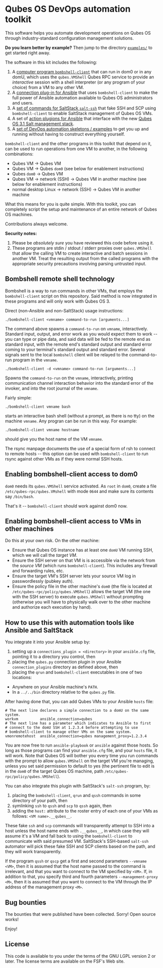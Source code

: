 Qubes OS DevOps automation toolkit
==================================

This software helps you automate development operations on Qubes OS through
industry-standard configuration management solutions.

**Do you learn better by example?**  Then jump to the directory
[`examples/`](examples/) to  get started right away.

The software in this kit includes the following:

1. A [computer program `bombshell-client`](./bin/bombshell-client) that can run in dom0 or
   in any domU, which uses the `qubes.VMShell` Qubes RPC service
   to provide an *interactive* session with a shell interpreter
   (or any program of your choice) from a VM to any other VM.
2. A [connection plug-in for Ansible](./ansible/connection_plugins/qubes.py)
   that uses `bombshell-client` to make the full power of Ansible automation
   available to Qubes OS administrators and users.
3. A [set of commands for SaltStack `salt-ssh`](./bin/) that fake SSH
   and SCP using `bombshell-client` to enable SaltStack management
   of Qubes OS VMs.
4. A set of [action plugions for Ansible](./ansible/action_plugins/) that
   interface with the new
   [Qubes OS 3.1 Salt management stack](https://www.qubes-os.org/news/2015/12/14/mgmt-stack/).
5. A [set of DevOps automation skeletons / examples](./examples/) to get you up and
   running without having to construct everything yourself.

`bombshell-client` and the other programs in this toolkit that
depend on it, can be used to run operations from one VM to another,
in the following combinations:

* Qubes VM  -> Qubes VM
* Qubes VM -> Qubes `dom0` (see below for enablement instructions)
* Qubes `dom0` -> Qubes VM
* Qubes VM -> network (SSH) -> Qubes VM in another machine (see below for
   enablement instructions)
* normal desktop Linux -> network (SSH) -> Qubes VM in another machine

What this means for you is quite simple.  With this toolkit, you can completely
script the setup and maintenance of an entire network of Qubes OS machines.

Contributions always welcome.

**Security notes:**

1. Please be *absolutely sure* you have reviewed this code before using it.
2. These programs are stdin / stdout / stderr proxies over `qubes.VMShell`
   that allow the calling VM to create interactive and batch sessions in
   another VM.  Treat the resulting output from the called programs with
   the appropriate security precautions involving parsing untrusted input.

Bombshell remote shell technology
---------------------------------

Bombshell is a way to run commands in other VMs, that employs the `bombshell-client` script on this repository.  Said method is now integrated in these programs and will only work with Qubes OS 3.

Direct (non-Ansible and non-SaltStack) usage instructions:

    ./bombshell-client <vmname> command-to-run [arguments...]

The command above spawns a `command-to-run` on `vmname`, interactively.  Standard input, output, and error work as you would expect them to work -- you can type or pipe data, and said data will be fed to the remote end as standard input, with the remote end's standard output and standard error coming to your terminal's standard output and standard error.  Several signals sent to the local `bombshell` client will be relayed to the command-to-run program in the `vmname`.

    ./bombshell-client -d <vmname> command-to-run [arguments...]

Spawns the `command-to-run` on the `vmname`, interactively, printing communication channel interaction behavior into the standard error of the invoker, and into the root journal of the `vmname`.

Fairly simple:

    ./bombshell-client vmname bash

starts an interactive bash shell (without a prompt, as there is no tty)
on the machine `vmname`.  Any progran can be run in this way.  For
example:

    ./bombshell-client vmname hostname

should give you the host name of the VM `vmname`.

The rsync manpage documents the use of a special form of rsh to connect
to remote hosts -- this option can be used with `bombshell-client`
to run rsync against other VMs as if they were normal SSH hosts.

Enabling bombshell-client access to dom0
----------------------------------------

`dom0` needs its `qubes.VMShell` service activated.  As `root` in `dom0`,
create a file `/etc/qubes-rpc/qubes.VMshell` with mode `0644` and make
sure its contents say `/bin/bash`.

That's it -- `bombshell-client` should work against dom0 now.

Enabling bombshell-client access to VMs in other machines
---------------------------------------------------------

Do this at your own risk.  On the other machine:

* Ensure that Qubes OS instance has at least one `domU` VM running SSH, which
   we will call the *target VM*.
* Ensure the SSH server on that VM is is accessible via the network from the
   *source VM* (which runs `bombshell-client`).  This includes any firewall
   and forwarding rules, etc.
* Ensure the target VM's SSH server lets your source VM log in passwordlessly
   (pubkey auth).
* Ensure the policy file in the other machine's `dom0` (the file is located at
   `/etc/qubes-rpc/policy/qubes.VMShell`) allows  the target VM (the one
   with the SSH server) to execute `qubes.VMShell` without prompting (otherwise
   you will have to physically walk over to the other machine and authorize
   each execution by hand).

How to use this with automation tools like Ansible and SaltStack
----------------------------------------------------------------

You integrate it into your Ansible setup by:

1. setting up a `connections_plugin = <directory>` in your `ansible.cfg`
   file, pointing it to a directory you control, then
2. placing the `qubes.py` connection plugin in your Ansible
   `connection_plugins` directory as defined above, then
3. placing the `qrun` and `bombshell-client` executables in one of two
   locations:

  * Anywhere on your Ansible machine's `PATH`.
  * In a `../../bin` directory relative to the `qubes.py` file.

After having done that, you can add Qubes VMs to your Ansible `hosts` file:

```
# The next line declares a simple connection to a domU on the same system.
workvm          ansible_connection=qubes
# The next line has a parameter which indicates to Ansible to first
# connect to the domU SSH at 1.2.3.4 before attempting to use
# bombshell-client to manage other VMs on the same system.
vmonremotehost  ansible_connection=qubes management_proxy=1.2.3.4
```

You are now free to run `ansible-playbook` or `ansible` against those hosts.
So long as those programs can find your `ansible.cfg` file, and your `hosts`
file, it will work.  Note that Qubes OS will bother you every time you run
commands with the prompt to allow `qubes.VMShell` on the target VM you're
managing, unless you set said permission to default to yes (the pertinent
file to edit is in the `dom0` of the target Qubes OS machine, path
`/etc/qubes-rpc/policy/qubes.VMShell`).

You can also integrate this plugin with SaltStack's `salt-ssh` program, by:

1. placing the `bombshell-client`, `qrun` and `qssh` commands
   in some directory of your path, then
2. symlinking `ssh` to `qssh` and `scp` to `qssh` again, then
3. adding the `host:` attribute to the roster entry of each one of your
   VMs as follows: `<VM name>.__qubes__`.

These fake `ssh` and `scp` commands will transparently attempt to SSH
into a host unless the host name ends with `.__qubes__`, in which case
they will assume it's a VM and fall back to using the `bombshell-client`
to communicate with said presumed VM.  SaltStack's SSH-based `salt-ssh`
automator will pick these fake SSH and SCP clients based on the path,
and they will work transparently.

If the program `qssh` or `qscp` get a first and second parameters
`--vmname <VM>`, then it is assumed that the host name passed to
the command is irrelevant, and that you want to connect to the VM
specified by `<VM>`.  If, in addition to that, you specify third
and fourth parameters `--management-proxy <M>`, then it is assumed
that you want to connect to the VM through the IP address of the
management proxy `<M>`.

Bug bounties
------------

The bounties that were published have been collected.  Sorry!   Open source works!

Enjoy!

License
-------

This code is available to you under the terms of the GNU LGPL version 2
or later.  The license terms are available on the FSF's Web site.
